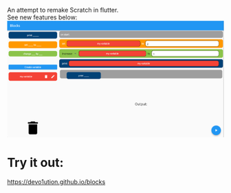 An attempt to remake Scratch in flutter.<br>
See new features below:
![](images/features.png)
# Try it out:
https://devo1ution.github.io/blocks

